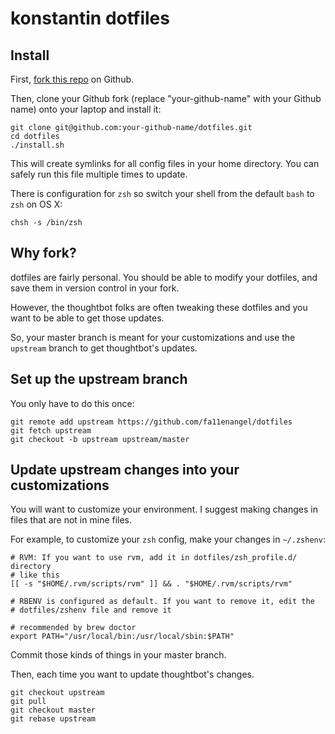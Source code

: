konstantin dotfiles
===================

Install
-------

First, [fork this repo](https://github.com/thoughtbot/dotfiles/fork_select) on Github.

Then, clone your Github fork (replace "your-github-name" with your Github name) onto your laptop and install it:

    git clone git@github.com:your-github-name/dotfiles.git
    cd dotfiles
    ./install.sh

This will create symlinks for all config files in your home directory. You can
safely run this file multiple times to update.

There is configuration for `zsh` so switch your shell from the default `bash` to `zsh` on OS X:

    chsh -s /bin/zsh

Why fork?
---------

dotfiles are fairly personal. You should be able to modify your dotfiles, and save them in version control in your fork.

However, the thoughtbot folks are often tweaking these dotfiles and you want to be able to get those updates.

So, your master branch is meant for your customizations and use the `upstream` branch to get thoughtbot's updates.

Set up the upstream branch
--------------------------

You only have to do this once:

    git remote add upstream https://github.com/fa11enangel/dotfiles
    git fetch upstream
    git checkout -b upstream upstream/master

Update upstream changes into your customizations
----------------------------------------------------

You will want to customize your environment. I suggest making changes in files that are not in mine files.

For example, to customize your `zsh` config, make your changes in `~/.zshenv`:

    # RVM: If you want to use rvm, add it in dotfiles/zsh_profile.d/ directory
    # like this
    [[ -s "$HOME/.rvm/scripts/rvm" ]] && . "$HOME/.rvm/scripts/rvm"

    # RBENV is configured as default. If you want to remove it, edit the
    # dotfiles/zshenv file and remove it

    # recommended by brew doctor
    export PATH="/usr/local/bin:/usr/local/sbin:$PATH"

Commit those kinds of things in your master branch.

Then, each time you want to update thoughtbot's changes.

    git checkout upstream
    git pull
    git checkout master
    git rebase upstream
